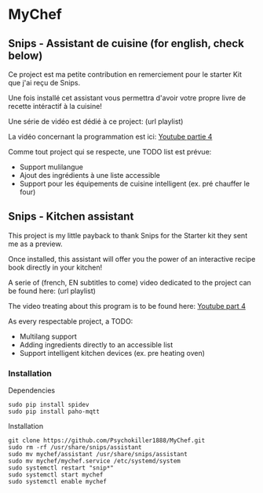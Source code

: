 # MyChef

## Snips - Assistant de cuisine (for english, check below)

Ce project est ma petite contribution en remerciement pour le starter Kit que j'ai reçu de Snips.

Une fois installé cet assistant vous permettra d'avoir votre propre livre de recette intéractif à la cuisine!

Une série de vidéo est dédié à ce project: (url playlist)

La vidéo concernant la programmation est ici: [Youtube partie 4](https://www.youtube.com/watch?v=V6pvFjn0Vt0)

Comme tout project qui se respecte, une TODO list est prévue:

- Support mulilangue
- Ajout des ingrédients à une liste accessible
- Support pour les équipements de cuisine intelligent (ex. pré chauffer le four)


## Snips - Kitchen assistant

This project is my little payback to thank Snips for the Starter kit they sent me as a preview.

Once installed, this assistant will offer you the power of an interactive recipe book directly in your kitchen!

A serie of (french, EN subtitles to come) video dedicated to the project can be found here: (url playlist)

The video treating about this program is to be found here: [Youtube part 4](https://www.youtube.com/watch?v=V6pvFjn0Vt0)

As every respectable project, a TODO:

- Multilang support
- Adding ingredients directly to an accessible list
- Support intelligent kitchen devices (ex. pre heating oven)


### Installation

Dependencies
```
sudo pip install spidev
sudo pip install paho-mqtt
```

Installation
```
git clone https://github.com/Psychokiller1888/MyChef.git
sudo rm -rf /usr/share/snips/assistant
sudo mv mychef/assistant /usr/share/snips/assistant
sudo mv mychef/mychef.service /etc/systemd/system
sudo systemctl restart "snip*"
sudo systemctl start mychef
sudo systemctl enable mychef
```
